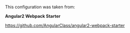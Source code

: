 This configuration was taken from:

**Angular2 Webpack Starter**

https://github.com/AngularClass/angular2-webpack-starter
